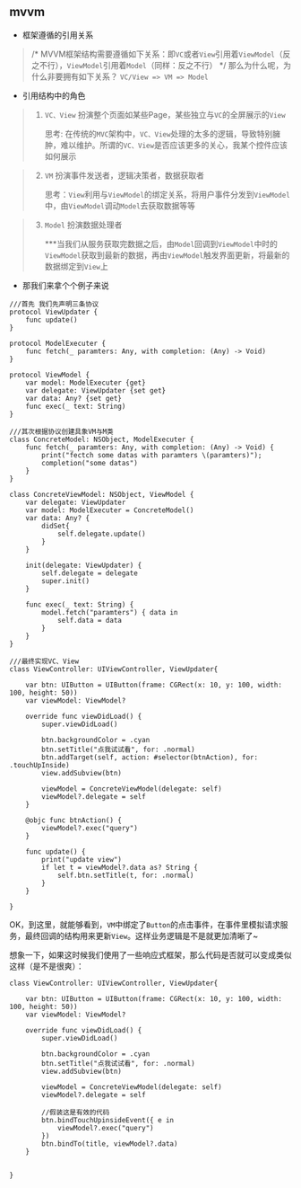 ## mvvm

* 框架遵循的引用关系

> /*
>  MVVM框架结构需要遵循如下关系：即`VC`或者`View`引用着`ViewModel`（反之不行），`ViewModel`引用着`Model`（同样：反之不行）
> */
> 那么为什么呢，为什么非要拥有如下关系？
> `VC/View => VM => Model`


* 引用结构中的角色
> 1. `VC、View` 扮演整个页面如某些Page，某些独立与`VC`的全屏展示的`View`  
>
>    思考: 在传统的`MVC`架构中，`VC、View`处理的太多的逻辑，导致特别臃肿，难以维护。所谓的`VC、View`是否应该更多的关心，我某个控件应该如何展示

> 2. `VM` 扮演事件发送者，逻辑决策者，数据获取者 
>
>     思考：`View`利用与`ViewModel`的绑定关系，将用户事件分发到`ViewModel`中，由`ViewModel`调动`Model`去获取数据等等

> 3. `Model` 扮演数据处理者 
>
>     ***当我们从服务获取完数据之后，由`Model`回调到`ViewModel`中时的`ViewModel`获取到最新的数据，再由`ViewModel`触发界面更新，将最新的数据绑定到`View`上

* 那我们来拿个个例子来说
```
///首先 我们先声明三条协议
protocol ViewUpdater {
    func update()
}

protocol ModelExecuter {
    func fetch(_ paramters: Any, with completion: (Any) -> Void)
}

protocol ViewModel {
    var model: ModelExecuter {get}
    var delegate: ViewUpdater {set get}
    var data: Any? {set get}
    func exec(_ text: String)
}

///其次根据协议创建具象VM与M类
class ConcreteModel: NSObject, ModelExecuter {
    func fetch(_ paramters: Any, with completion: (Any) -> Void) {
        print("fectch some datas with paramters \(paramters)");
        completion("some datas")
    }
}

class ConcreteViewModel: NSObject, ViewModel {
    var delegate: ViewUpdater
    var model: ModelExecuter = ConcreteModel()
    var data: Any? {
        didSet{
            self.delegate.update()
        }
    }
    
    init(delegate: ViewUpdater) {
        self.delegate = delegate
        super.init()
    }
    
    func exec(_ text: String) {
        model.fetch("paramters") { data in
            self.data = data
        }
    }
}

///最终实现VC、View
class ViewController: UIViewController, ViewUpdater{
    
    var btn: UIButton = UIButton(frame: CGRect(x: 10, y: 100, width: 100, height: 50))
    var viewModel: ViewModel?
    
    override func viewDidLoad() {
        super.viewDidLoad()
        
        btn.backgroundColor = .cyan
        btn.setTitle("点我试试看", for: .normal)
        btn.addTarget(self, action: #selector(btnAction), for: .touchUpInside)
        view.addSubview(btn)
        
        viewModel = ConcreteViewModel(delegate: self)
        viewModel?.delegate = self
    }
    
    @objc func btnAction() {
        viewModel?.exec("query")
    }
    
    func update() {
        print("update view")
        if let t = viewModel?.data as? String {
            self.btn.setTitle(t, for: .normal)
        }
    }
    
}

```

OK，到这里，就能够看到，`VM`中绑定了`Button`的点击事件，在事件里模拟请求服务，最终回调的结构用来更新`View`。这样业务逻辑是不是就更加清晰了~

想象一下，如果这时候我们使用了一些响应式框架，那么代码是否就可以变成类似这样（是不是很爽）：
```
class ViewController: UIViewController, ViewUpdater{
    
    var btn: UIButton = UIButton(frame: CGRect(x: 10, y: 100, width: 100, height: 50))
    var viewModel: ViewModel?
    
    override func viewDidLoad() {
        super.viewDidLoad()
        
        btn.backgroundColor = .cyan
        btn.setTitle("点我试试看", for: .normal)
        view.addSubview(btn)

        viewModel = ConcreteViewModel(delegate: self)
        viewModel?.delegate = self

        //假装这是有效的代码
        btn.bindTouchUpinsideEvent({ e in
            viewModel?.exec("query")
        })
        btn.bindTo(title, viewModel?.data)
    }
    

}
```
